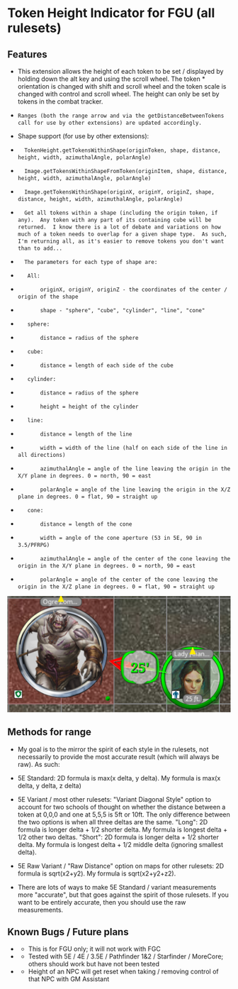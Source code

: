 # Token Height Indicator for FGU (all rulesets)

 ## Features
 * This extension allows the height of each token to be set / displayed by holding down the alt key and using the scroll wheel. The token * orientation is changed with shift and scroll wheel and the token scale is changed with control and scroll wheel. The height can only be set by tokens in the combat tracker.

*     Ranges (both the range arrow and via the getDistanceBetweenTokens call for use by other extensions) are updated accordingly.
*    Shape support (for use by other extensions):

*       TokenHeight.getTokensWithinShape(originToken, shape, distance, height, width, azimuthalAngle, polarAngle)
*       Image.getTokensWithinShapeFromToken(originItem, shape, distance, height, width, azimuthalAngle, polarAngle)
*       Image.getTokensWithinShape(originX, originY, originZ, shape, distance, height, width, azimuthalAngle, polarAngle)

*       Get all tokens within a shape (including the origin token, if any).  Any token with any part of its containing cube will be returned.  I know there is a lot of debate and variations on how much of a token needs to overlap for a given shape type.  As such, I'm returning all, as it's easier to remove tokens you don't want than to add...

*       The parameters for each type of shape are:
     

*        All:  
*            originX, originY, originZ - the coordinates of the center / origin of the shape
*            shape - "sphere", "cube", "cylinder", "line", "cone"
*        sphere:
*            distance = radius of the sphere
*        cube:
*            distance = length of each side of the cube
*        cylinder:
*            distance = radius of the sphere
*            height = height of the cylinder
*        line:
*            distance = length of the line
*            width = width of the line (half on each side of the line in all directions)
*            azimuthalAngle = angle of the line leaving the origin in the X/Y plane in degrees. 0 = north, 90 = east
*            polarAngle = angle of the line leaving the origin in the X/Z plane in degrees. 0 = flat, 90 = straight up
*        cone:
*            distance = length of the cone
*            width = angle of the cone aperture (53 in 5E, 90 in 3.5/PFRPG)
*            azimuthalAngle = angle of the center of the cone leaving the origin in the X/Y plane in degrees. 0 = north, 90 = east
*            polarAngle = angle of the center of the cone leaving the origin in the X/Z plane in degrees. 0 = flat, 90 = straight up


 ![Preview](.resources/HeightWithRange.png)


##    Methods for range
*    My goal is to the mirror the spirit of each style in the rulesets, not necessarily to provide the most accurate result (which will always be raw). As such:

*    5E Standard: 2D formula is max(x delta, y delta). My formula is max(x delta, y delta, z delta)

*    5E Variant / most other rulesets: "Variant Diagonal Style" option to account for two schools of thought on whether the distance between a token at 0,0,0 and one at 5,5,5 is 5ft or 10ft. The only difference between the two options is when all three deltas are the same.
    "Long": 2D formula is longer delta + 1/2 shorter delta. My formula is longest delta + 1/2 other two deltas.
    "Short": 2D formula is longer delta + 1/2 shorter delta. My formula is longest delta + 1/2 middle delta (ignoring smallest delta).

*    5E Raw Variant / "Raw Distance" option on maps for other rulesets: 2D formula is sqrt(x2+y2). My formula is sqrt(x2+y2+z2).

*    There are lots of ways to make 5E Standard / variant measurements more "accurate", but that goes against the spirit of those rulesets. If you want to be entirely accurate, then you should use the raw measurements.



##    Known Bugs / Future plans
*    - This is for FGU only; it will not work with FGC
*    - Tested with 5E / 4E / 3.5E / Pathfinder 1&2 / Starfinder / MoreCore; others should work but have not been tested
*    - Height of an NPC will get reset when taking / removing control of that NPC with GM Assistant